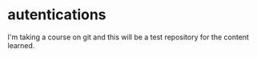# autentications
 I'm taking a course on git and this will be a test repository for the content learned.
